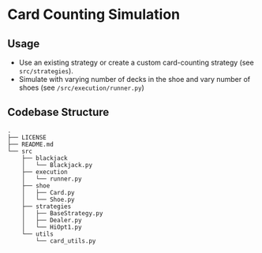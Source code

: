 # Card Counting Simulation
## Usage
- Use an existing strategy or create a custom card-counting strategy (see `src/strategies`).
- Simulate with varying number of decks in the shoe and vary number of shoes (see `/src/execution/runner.py`)

## Codebase Structure
```
.
├── LICENSE
├── README.md
└── src
    ├── blackjack
    │   └── Blackjack.py
    ├── execution
    │   └── runner.py
    ├── shoe
    │   ├── Card.py
    │   └── Shoe.py
    ├── strategies
    │   ├── BaseStrategy.py
    │   ├── Dealer.py
    │   └── HiOpt1.py
    └── utils
        └── card_utils.py
```
